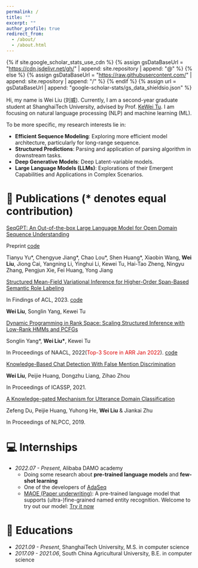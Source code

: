 ```yaml
---
permalink: /
title: ""
excerpt: ""
author_profile: true
redirect_from: 
  - /about/
  - /about.html
---
```


{% if site.google_scholar_stats_use_cdn %}
{% assign gsDataBaseUrl = "https://cdn.jsdelivr.net/gh/" | append: site.repository | append: "@" %}
{% else %}
{% assign gsDataBaseUrl = "https://raw.githubusercontent.com/" | append: site.repository | append: "/" %}
{% endif %}
{% assign url = gsDataBaseUrl | append: "google-scholar-stats/gs_data_shieldsio.json" %}

<span class='anchor' id='about-me'></span>

Hi, my name is Wei Liu (刘威). Currently, I am a second-year graduate student at ShanghaiTech University, advised by Prof. [KeWei Tu](https://faculty.sist.shanghaitech.edu.cn/faculty/tukw/). I am focusing on natural language processing (NLP) and machine learning (ML).

To be more specific, my research interests lie in:
  - **Efficient Sequence Modeling**: Exploring more efficient model architecture, particularly for long-range sequence.
  - **Structured Predictions**: Parsing and application of parsing algorithm in downstream tasks.
  - **Deep Generative Models**: Deep Latent-variable models.
  - **Large Language Models (LLMs)**: Explorations of their Emergent Capabilities and Applications in Complex Scenarios.

# 📝 Publications (* denotes equal contribution)

[SeqGPT: An Out-of-the-box Large Language Model for Open Domain
Sequence Understanding](https://arxiv.org/pdf/2308.10529.pdf)

Preprint [code](https://github.com/Alibaba-NLP/SeqGPT)

Tianyu Yu\*, Chengyue Jiang\*, Chao Lou\*, Shen Huang\*, Xiaobin Wang, **Wei Liu**, Jiong Cai, Yangning Li, Yinghui Li, Kewei Tu, Hai-Tao Zheng, Ningyu Zhang, Pengjun Xie, Fei Huang, Yong Jiang

[Structured Mean-Field Variational Inference for Higher-Order Span-Based Semantic Role Labeling](https://faculty.sist.shanghaitech.edu.cn/faculty/tukw/acl23srl.pdf)

In Findings of ACL, 2023. [code](https://github.com/VPeterV/Structured-MFVI)

**Wei Liu**, Songlin Yang, Kewei Tu

<!-- Joint Entity and Relation Extraction with Span Pruning and Hypergraph Neural Networks (submitted) -->
[Dynamic Programming in Rank Space: Scaling Structured Inference with Low-Rank HMMs and PCFGs](https://aclanthology.org/2022.naacl-main.353.pdf)

Songlin Yang\*, **Wei Liu\***, Kewei Tu

In Proceedings of NAACL, 2022(<font color="#dd0000">Top-3 Score in ARR Jan 2022</font>). [code](https://github.com/VPeterV/RankSpace-Models)

[Knowledge-Based Chat Detection With False Mention Discrimination](https://ieeexplore.ieee.org/document/9414073)

**Wei Liu**, Peijie Huang, Dongzhu Liang, Zihao Zhou

In Proceedings of ICASSP, 2021.

[A Knowledge-gated Mechanism for Utterance Domain Classification](https://link.springer.com/chapter/10.1007/978-3-030-32236-6_12)

Zefeng Du, Peijie Huang, Yuhong He, **Wei Liu** & Jiankai Zhu 

In Proceedings of NLPCC, 2019.

# 💻 Internships
- *2022.07 - Present*, Alibaba DAMO academy
  - Doing some research about **pre-trained language models** and **few-shot learning**
  - One of the developers of [AdaSeq](https://github.com/modelscope/AdaSeq)
  - [MAOE (Paper underwriting)](https://www.modelscope.cn/models/damo/nlp_maoe_named-entity-recognition_general/summary): A pre-trained language model that supports (ultra-)fine-grained named entity recognition. Welcome to try out our model: [Try it now](https://www.modelscope.cn/studios/TTCoding/maoe_fsl_ner/summary)

# 📖 Educations
- *2021.09 - Present*, ShanghaiTech University, M.S. in computer science
- *2017.09 - 2021.06*, South China Agricultural University, B.E. in computer science


